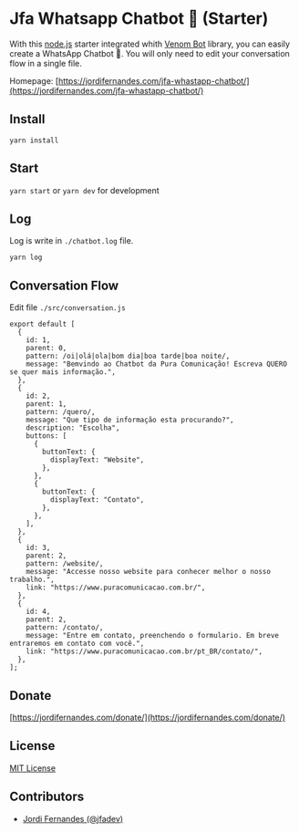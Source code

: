 # Jfa Whatsapp Chatbot 💬 (Starter)

With this [node.js](https://nodejs.org/) starter integrated whith [Venom Bot](https://github.com/orkestral/venom) library, you can easily create a WhatsApp Chatbot 💬. 
You will only need to edit your conversation flow in a single file.

Homepage: [https://jordifernandes.com/jfa-whastapp-chatbot/](https://jordifernandes.com/jfa-whastapp-chatbot/)

## Install

`yarn install`

## Start

`yarn start` or `yarn dev` for development

## Log

Log is write in `./chatbot.log` file.

`yarn log`

## Conversation Flow

Edit file `./src/conversation.js`

```
export default [
  {
    id: 1,
    parent: 0,
    pattern: /oi|olá|ola|bom dia|boa tarde|boa noite/,
    message: "Bemvindo ao Chatbot da Pura Comunicação! Escreva QUERO se quer mais informação.",
  },
  {
    id: 2,
    parent: 1,
    pattern: /quero/,
    message: "Que tipo de informação esta procurando?",
    description: "Escolha",
    buttons: [
      {
        buttonText: {
          displayText: "Website",
        },
      },
      {
        buttonText: {
          displayText: "Contato",
        },
      },
    ],
  },
  {
    id: 3,
    parent: 2,
    pattern: /website/,
    message: "Accesse nosso website para conhecer melhor o nosso trabalho.",
    link: "https://www.puracomunicacao.com.br/",
  },
  {
    id: 4,
    parent: 2,
    pattern: /contato/,
    message: "Entre em contato, preenchendo o formulario. Em breve entraremos em contato com você.",
    link: "https://www.puracomunicacao.com.br/pt_BR/contato/",
  },
];
```

## Donate

[https://jordifernandes.com/donate/](https://jordifernandes.com/donate/)

## License

[MIT License](LICENSE)

## Contributors

- [Jordi Fernandes (@jfadev)](https://github.com/jfadev)